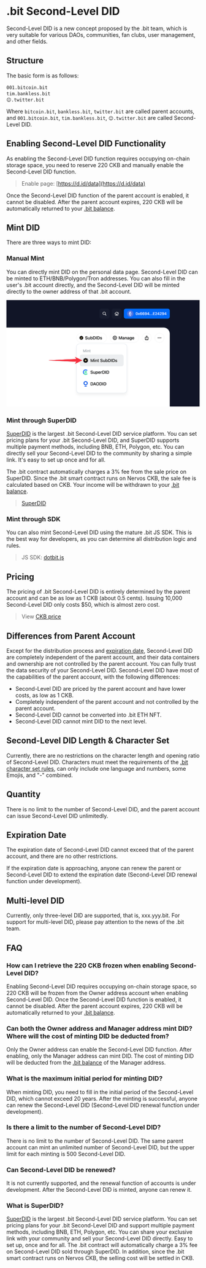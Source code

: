 # .bit Second-Level DID

Second-Level DID is a new concept proposed by the .bit team, which is very suitable for various DAOs, communities, fan clubs, user management, and other fields.

## Structure
The basic form is as follows:

```
001.bitcoin.bit
tim.bankless.bit
😊.twitter.bit
```

Where `bitcoin.bit`, `bankless.bit`, `twitter.bit` are called parent accounts, and `001.bitcoin.bit`, `tim.bankless.bit`, `😊.twitter.bit` are called Second-Level DID.

## Enabling Second-Level DID Functionality
As enabling the Second-Level DID function requires occupying on-chain storage space, you need to reserve 220 CKB and manually enable the Second-Level DID function.

> Enable page: [https://d.id/data](https://d.id/data)

Once the Second-Level DID function of the parent account is enabled, it cannot be disabled. After the parent account expires, 220 CKB will be automatically returned to your [.bit balance](https://d.id/ckb).

## Mint DID
There are three ways to mint DID:

### Manual Mint
You can directly mint DID on the personal data page.
Second-Level DID can be minted to ETH/BNB/Polygon/Tron addresses. You can also fill in the user's .bit account directly, and the Second-Level DID will be minted directly to the owner address of that .bit account.

![Mint DID](./image-mint-subdid-manually.png)

### Mint through SuperDID
[SuperDID](https://superdid.id/) is the largest .bit Second-Level DID service platform. You can set pricing plans for your .bit Second-Level DID, and SuperDID supports multiple payment methods, including BNB, ETH, Polygon, etc. You can directly sell your Second-Level DID to the community by sharing a simple link. It's easy to set up once and for all.

The .bit contract automatically charges a 3% fee from the sale price on SuperDID. Since the .bit smart contract runs on Nervos CKB, the sale fee is calculated based on CKB. Your income will be withdrawn to your [.bit balance](https://d.id/ckb).

> [SuperDID](https://superdid.id/)

### Mint through SDK
You can also mint Second-Level DID using the mature .bit JS SDK. This is the best way for developers, as you can determine all distribution logic and rules.

> JS SDK: [dotbit.js](https://github.com/dotbitHQ/dotbit.js/blob/main/docs/api/bit-account.md#mintsubaccountparams)

## Pricing
The pricing of .bit Second-Level DID is entirely determined by the parent account and can be as low as 1 CKB (about 0.5 cents). Issuing 10,000 Second-Level DID only costs $50, which is almost zero cost.

> View [CKB price](https://coinmarketcap.com/currencies/nervos-network/)

## Differences from Parent Account
Except for the distribution process and [expiration date](#expiration-date), Second-Level DID are completely independent of the parent account, and their data containers and ownership are not controlled by the parent account. You can fully trust the data security of your Second-Level DID. Second-Level DID have most of the capabilities of the parent account, with the following differences:
- Second-Level DID are priced by the parent account and have lower costs, as low as 1 CKB.
- Completely independent of the parent account and not controlled by the parent account.
- Second-Level DID cannot be converted into .bit ETH NFT.
- Second-Level DID cannot mint DID to the next level.

## Second-Level DID Length & Character Set
Currently, there are no restrictions on the character length and opening ratio of Second-Level DID. Characters must meet the requirements of the [.bit character set rules](../register-das/charsets), can only include one language and numbers, some Emojis, and "-" combined.

## Quantity
There is no limit to the number of Second-Level DID, and the parent account can issue Second-Level DID unlimitedly.

## Expiration Date
The expiration date of Second-Level DID cannot exceed that of the parent account, and there are no other restrictions.

If the expiration date is approaching, anyone can renew the parent or Second-Level DID to extend the expiration date (Second-Level DID renewal function under development).

## Multi-level DID
Currently, only three-level DID are supported, that is, xxx.yyy.bit. For support for multi-level DID, please pay attention to the news of the .bit team.

## FAQ
### How can I retrieve the 220 CKB frozen when enabling Second-Level DID?

Enabling Second-Level DID requires occupying on-chain storage space, so 220 CKB will be frozen from the Owner address account when enabling Second-Level DID. Once the Second-Level DID function is enabled, it cannot be disabled. After the parent account expires, 220 CKB will be automatically returned to your [.bit balance](https://d.id/ckb).

### Can both the Owner address and Manager address mint DID? Where will the cost of minting DID be deducted from?

Only the Owner address can enable the Second-Level DID function. After enabling, only the Manager address can mint DID. The cost of minting DID will be deducted from the [.bit balance](https://d.id/ckb) of the Manager address.

### What is the maximum initial period for minting DID?

When minting DID, you need to fill in the initial period of the Second-Level DID, which cannot exceed 20 years. After the minting is successful, anyone can renew the Second-Level DID (Second-Level DID renewal function under development).

### Is there a limit to the number of Second-Level DID?

There is no limit to the number of Second-Level DID. The same parent account can mint an unlimited number of Second-Level DID, but the upper limit for each minting is 500 Second-Level DID.

### Can Second-Level DID be renewed?

It is not currently supported, and the renewal function of accounts is under development. After the Second-Level DID is minted, anyone can renew it.

### What is SuperDID?

[SuperDID](https://superdid.id/) is the largest .bit Second-Level DID service platform. You can set pricing plans for your .bit Second-Level DID and support multiple payment methods, including BNB, ETH, Polygon, etc. You can share your exclusive link with your community and sell your Second-Level DID directly. Easy to set up, once and for all.
The .bit contract will automatically charge a 3% fee on Second-Level DID sold through SuperDID. In addition, since the .bit smart contract runs on Nervos CKB, the selling cost will be settled in CKB.
